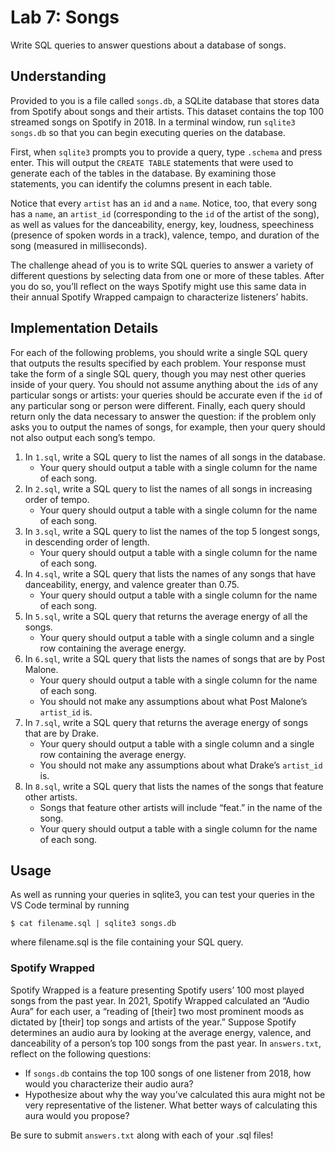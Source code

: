 # Lab 7: Songs

Write SQL queries to answer questions about a database of songs.

## Understanding

Provided to you is a file called `songs.db`, a SQLite database that stores data from Spotify about songs and their artists. This dataset contains the top 100 streamed songs on Spotify in 2018. In a terminal window, run `sqlite3 songs.db` so that you can begin executing queries on the database.

First, when `sqlite3` prompts you to provide a query, type `.schema` and press enter. This will output the `CREATE TABLE` statements that were used to generate each of the tables in the database. By examining those statements, you can identify the columns present in each table.

Notice that every `artist` has an `id` and a `name`. Notice, too, that every song has a `name`, an `artist_id` (corresponding to the `id` of the artist of the song), as well as values for the danceability, energy, key, loudness, speechiness (presence of spoken words in a track), valence, tempo, and duration of the song (measured in milliseconds).

The challenge ahead of you is to write SQL queries to answer a variety of different questions by selecting data from one or more of these tables. After you do so, you’ll reflect on the ways Spotify might use this same data in their annual Spotify Wrapped campaign to characterize listeners’ habits.

## Implementation Details

For each of the following problems, you should write a single SQL query that outputs the results specified by each problem. Your response must take the form of a single SQL query, though you may nest other queries inside of your query. You should not assume anything about the `id`s of any particular songs or artists: your queries should be accurate even if the `id` of any particular song or person were different. Finally, each query should return only the data necessary to answer the question: if the problem only asks you to output the names of songs, for example, then your query should not also output each song’s tempo.

1. In `1.sql`, write a SQL query to list the names of all songs in the database.
    - Your query should output a table with a single column for the name of each song.
2.  In `2.sql`, write a SQL query to list the names of all songs in increasing order of tempo.
    - Your query should output a table with a single column for the name of each song.
3. In `3.sql`, write a SQL query to list the names of the top 5 longest songs, in descending order of length.
    - Your query should output a table with a single column for the name of each song.
4. In `4.sql`, write a SQL query that lists the names of any songs that have danceability, energy, and valence greater than 0.75.
    - Your query should output a table with a single column for the name of each song.
5. In `5.sql`, write a SQL query that returns the average energy of all the songs.
    - Your query should output a table with a single column and a single row containing the average energy.
6. In `6.sql`, write a SQL query that lists the names of songs that are by Post Malone.
    - Your query should output a table with a single column for the name of each song.
    - You should not make any assumptions about what Post Malone’s `artist_id` is.
7. In `7.sql`, write a SQL query that returns the average energy of songs that are by Drake.
    - Your query should output a table with a single column and a single row containing the average energy.
    - You should not make any assumptions about what Drake’s `artist_id` is.
8. In `8.sql`, write a SQL query that lists the names of the songs that feature other artists.
    - Songs that feature other artists will include “feat.” in the name of the song.
    - Your query should output a table with a single column for the name of each song.

## Usage

As well as running your queries in sqlite3, you can test your queries in the VS Code terminal by running

```
$ cat filename.sql | sqlite3 songs.db
```

where filename.sql is the file containing your SQL query.

### Spotify Wrapped

Spotify Wrapped is a feature presenting Spotify users’ 100 most played songs from the past year. In 2021, Spotify Wrapped calculated an “Audio Aura” for each user, a “reading of [their] two most prominent moods as dictated by [their] top songs and artists of the year.” Suppose Spotify determines an audio aura by looking at the average energy, valence, and danceability of a person’s top 100 songs from the past year. In `answers.txt`, reflect on the following questions:

- If `songs.db` contains the top 100 songs of one listener from 2018, how would you characterize their audio aura?
- Hypothesize about why the way you’ve calculated this aura might not be very representative of the listener. What better ways of calculating this aura would you propose?

Be sure to submit `answers.txt` along with each of your .sql files!